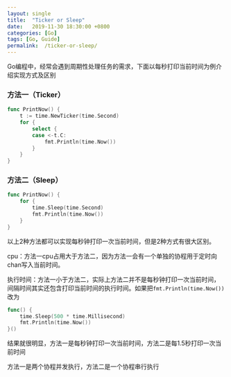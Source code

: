 ```yaml
---
layout: single
title:  "Ticker or Sleep"
date:   2019-11-30 18:30:00 +0800
categories: [Go]
tags: [Go, Guide]
permalink:  /ticker-or-sleep/
---
```


Go编程中，经常会遇到周期性处理任务的需求，下面以每秒打印当前时间为例介绍实现方式及区别

### 方法一（Ticker）

```go
func PrintNow() {
	t := time.NewTicker(time.Second)
	for {
		select {
		case <-t.C:
			fmt.Println(time.Now())
		}
	}
}
```

### 方法二（Sleep）

```go
func PrintNow() {
	for {
		time.Sleep(time.Second)
		fmt.Println(time.Now())
	}
}
```

以上2种方法都可以实现每秒钟打印一次当前时间，但是2种方式有很大区别。

cpu：方法一cpu占用大于方法二，因为方法一会有一个单独的协程用于定时向chan写入当前时间。

执行时间：方法一小于方法二，实际上方法二并不是每秒钟打印一次当前时间，
间隔时间其实还包含打印当前时间的执行时间。如果把`fmt.Println(time.Now())`改为
```go
func() {
	time.Sleep(500 * time.Millisecond)
	fmt.Println(time.Now())
}()
```
结果就很明显，方法一是每秒钟打印一次当前时间，方法二是每1.5秒打印一次当前时间

方法一是两个协程并发执行，方法二是一个协程串行执行
